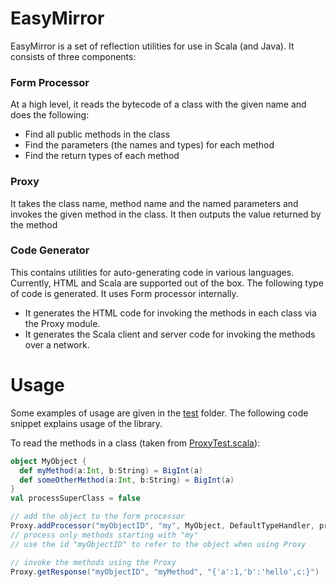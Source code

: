 # EasyMirror
EasyMirror is a set of reflection utilities for use in Scala (and Java). It consists of three components: 
### Form Processor
At a high level, it reads the bytecode of a class with the given name and does the following:
- Find all public methods in the class
- Find the parameters (the names and types) for each method
- Find the return types of each method

### Proxy
It takes the class name, method name and the named parameters and invokes the given method in the class. It then outputs the value returned by the method

### Code Generator 
This contains utilities for auto-generating code in various languages. Currently, HTML and Scala are supported out of the box. The following type of code is generated. It uses Form processor internally.

- It generates the HTML code for invoking the methods in each class via the Proxy module.
- It generates the Scala client and server code for invoking the methods over a network.

# Usage
Some examples of usage are given in the [test](https://github.com/scalahub/EasyMirror/blob/master/src/test/scala/org/sh/reflect/test "test") folder.
The following code snippet explains usage of the library.

To read the methods in a class (taken from [ProxyTest.scala](https://github.com/scalahub/EasyMirror/blob/master/src/test/scala/org/sh/reflect/test/ProxyTest.scala "ProxyTest.scala")):

```scala
object MyObject {
  def myMethod(a:Int, b:String) = BigInt(a)
  def someOtherMethod(a:Int, b:String) = BigInt(a)
}
val processSuperClass = false

// add the object to the form processor
Proxy.addProcessor("myObjectID", "my", MyObject, DefaultTypeHandler, processSuperClass)
// process only methods starting with "my"
// use the id "myObjectID" to refer to the object when using Proxy

// invoke the methods using the Proxy
Proxy.getResponse("myObjectID", "myMethod", "{'a':1,'b':'hello',c:}")
